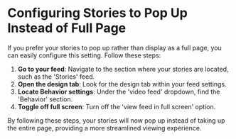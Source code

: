 # Configuring Stories to Pop Up Instead of Full Page

If you prefer your stories to pop up rather than display as a full page, you can easily configure this setting. Follow these steps:

1. **Go to your feed**: Navigate to the section where your stories are located, such as the 'Stories' feed.
2. **Open the design tab**: Look for the design tab within your feed settings.
3. **Locate Behavior settings**: Under the 'video feed' dropdown, find the 'Behavior' section.
4. **Toggle off full screen**: Turn off the 'view feed in full screen' option.

By following these steps, your stories will now pop up instead of taking up the entire page, providing a more streamlined viewing experience.